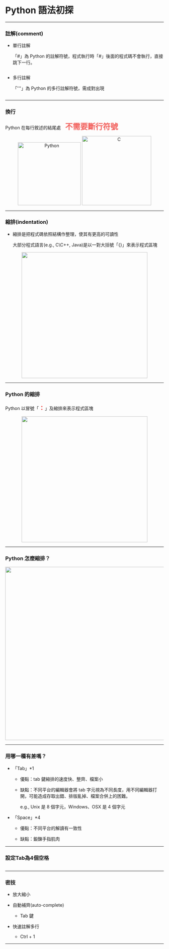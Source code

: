 # Python 語法初探 #

---

### 註解(comment) ###

* 單行註解

    「#」為 Python 的註解符號，程式執行時「#」後面的程式碼不會執行，直接跳下一行。

<center>
<img src="https://i.imgur.com/O8ieGsW.png" title="" alt=""/>
</center>


* 多行註解

    「'''」為 Python 的多行註解符號，需成對出現

<center>
<img src="https://i.imgur.com/OoT7Yy5.png" title="" alt=""/>
</center>

---

### 換行 ###

Python 在每行敘述的結尾處　<font size=5 color=f2635f><b>不需要斷行符號</b></font>

<center>

<img src="https://i.imgur.com/kKegDZx.png" title="Python" alt="Python" width="200"/>

<img src="https://i.imgur.com/s2KOPLj.png" title="C" alt="C" width="220"/>

</center>

---

### 縮排(indentation) ###

* 縮排是把程式碼依照結構作整理，使其有更高的可讀性
    
    大部分程式語言(e.g., C\C++, Java)是以一對大括號「{}」來表示程式區塊

<center>
<img src="https://i.imgur.com/y87OlDy.png" title="" alt="" width="400"/>
</center>


---


### Python 的縮排 ###

Python 以冒號「<font size=5 color=f2635f><b> : </b></font>」及縮排來表示程式區塊
    

<center>
<img src="https://i.imgur.com/y6wGMVg.png" title="" alt="" width="400"/>
</center>


---

### Python 怎麼縮排？ ###


<center>
<img src="https://i.imgur.com/M1Cgz5p.png" title="" alt="" width="550"/>
</center>


---

### 用哪一種有差嗎？ ###

* 「Tab」*1

    - 優點：tab 鍵縮排的速度快、整齊、檔案小

    -  缺點：不同平台的編輯器會將 tab 字元視為不同長度，用不同編輯器打開，可能造成存取出錯、排版亂掉、檔案合併上的困難。
    
        e.g., Unix 是 8 個字元，Windows、OSX 是 4 個字元


* 「Space」*4
    
    - 優點：不同平台的解讀有一致性

    - 缺點：鍛鍊手指肌肉
    
---

### 設定Tab為4個空格 ###


<center>
<img src="https://i.imgur.com/1lFXkyD.png" title="" alt="" width=""/>
</center>


---

### 密技 ###

* 放大縮小

* 自動補齊(auto-complete)

  * Tab 鍵


* 快速註解多行

  * Ctrl + 1
    

---



